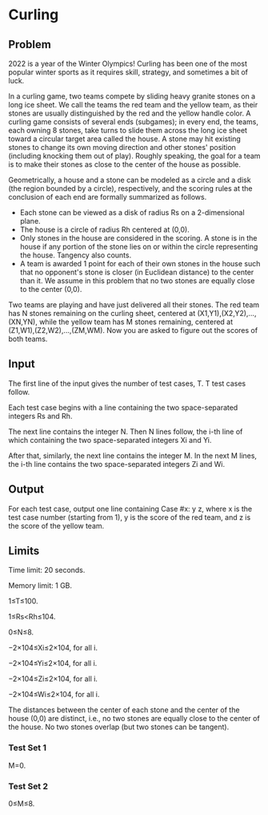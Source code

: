 # Curling

## Problem

2022 is a year of the Winter Olympics! Curling has been one of the most popular winter sports as it requires skill, strategy, and sometimes a bit of luck.

In a curling game, two teams compete by sliding heavy granite stones on a long ice sheet. We call the teams the red team and the yellow team, as their stones are usually distinguished by the red and the yellow handle color. A curling game consists of several ends (subgames); in every end, the teams, each owning 8 stones, take turns to slide them across the long ice sheet toward a circular target area called the house. A stone may hit existing stones to change its own moving direction and other stones' position (including knocking them out of play). Roughly speaking, the goal for a team is to make their stones as close to the center of the house as possible.

Geometrically, a house and a stone can be modeled as a circle and a disk (the region bounded by a circle), respectively, and the scoring rules at the conclusion of each end are formally summarized as follows.

* Each stone can be viewed as a disk of radius Rs on a 2-dimensional plane.
* The house is a circle of radius Rh centered at (0,0).
* Only stones in the house are considered in the scoring. A stone is in the house if any portion of the stone lies on or within the circle representing the house. Tangency also counts.
* A team is awarded 1 point for each of their own stones in the house such that no opponent's stone is closer (in Euclidean distance) to the center than it. We assume in this problem that no two stones are equally close to the center (0,0).

Two teams are playing and have just delivered all their stones. The red team has N stones remaining on the curling sheet, centered at (X1,Y1),(X2,Y2),…,(XN,YN), while the yellow team has M stones remaining, centered at (Z1,W1),(Z2,W2),…,(ZM,WM). Now you are asked to figure out the scores of both teams.

## Input

The first line of the input gives the number of test cases, T. T test cases follow.

Each test case begins with a line containing the two space-separated integers Rs and Rh.

The next line contains the integer N. Then N lines follow, the i-th line of which containing the two space-separated integers Xi and Yi.

After that, similarly, the next line contains the integer M. In the next M lines, the i-th line contains the two space-separated integers Zi and Wi.

## Output

For each test case, output one line containing Case #x: y z, where x is the test case number (starting from 1), y is the score of the red team, and z is the score of the yellow team.

## Limits

Time limit: 20 seconds.

Memory limit: 1 GB.

1≤T≤100.

1≤Rs<Rh≤104.

0≤N≤8.

−2×104≤Xi≤2×104, for all i.

−2×104≤Yi≤2×104, for all i.

−2×104≤Zi≤2×104, for all i.

−2×104≤Wi≤2×104, for all i.

The distances between the center of each stone and the center of the house (0,0) are distinct, i.e., no two stones are equally close to the center of the house.
No two stones overlap (but two stones can be tangent).

### Test Set 1

M=0.

### Test Set 2

0≤M≤8.
